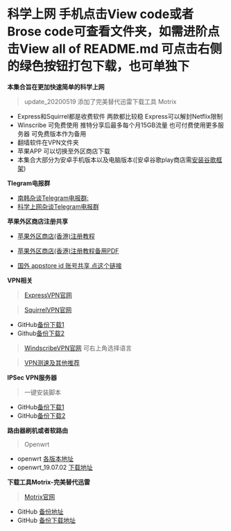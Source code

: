 # 科学上网  手机点击View code或者Brose code可查看文件夹，如需进阶点击View all of README.md 可点击右侧的绿色按钮打包下载，也可单独下
**本集合旨在更加快速简单的科学上网**  
> update_20200519 添加了完美替代迅雷下载工具 Motrix
 
- Express和Squirrel都是收费软件 两款都比较稳   Express可以解封Netflix限制  
- Winscribe 可免费使用 推特分享后最多每个月15GB流量 也可付费使用更多服务器 可免费版本作为备用     
- 翻墙软件在VPN文件夹  
- 苹果APP 可以切换至外区商店下载  
- 本集合大部分为安卓手机版本以及电脑版本([安卓谷歌play商店需[安装谷歌框架](https://github.com/yangqi0425/kexueshangwang/tree/master/%E8%B0%B7%E6%AD%8C%E6%A1%86%E6%9E%B6%E5%AE%89%E8%A3%85))  

**Tlegram电报群**
- [南韩杂谈Telegram电报群:](https://t.me/South_Korea_Chat)  
- [科学上网杂谈Telegram电报群](https://t.me/KeXueShangWangBa)  

**苹果外区商店注册共享**
- [苹果外区商店(香港)注册教程](https://www.squirrelvpn.com/ios-register-HK-apple-id.html)  
- [苹果外区商店(香港)注册教程备用PDF](https://github.com/yangqi0425/kexueshangwang/blob/master/Image%20%26%20PDF/%E9%A6%99%E6%B8%AF%E8%8B%B9%E6%9E%9C%E5%95%86%E5%BA%97Appstore%20ID%E6%B3%A8%E5%86%8C%E6%95%99%E7%A8%8B.pdf) 

-  [国外 appstore id 账号共享 点这个链接](https://github.com/shadowrocketHelp/help/wiki/%E5%9B%BD%E5%A4%96-appstore-id-%E8%B4%A6%E5%8F%B7%E5%88%86%E4%BA%AB) 


**VPN相关**    
> [ExpressVPN官网](https://www.expressvpn.com/)  

> [SquirrelVPN官网](https://www.squirrelvpn.com/)  
  - GitHub[备份下载1](https://github.com/yangqi0425/download)  
  - Github[备份下载2](https://github.com/squirrelvpn/download/blob/master/README.md)  
  
> [WindscribeVPN官网](https://chn.windscribe.com/) 可右上角选择语言              

> [VPN测速及其他推荐](https://10beasts.net/)  

**IPSec VPN服务器**
> 一键安装脚本  
  - GitHub[备份下载1](https://github.com/yangqi0425/setup-ipsec-vpn)  
  - GitHub[备份下载2](https://github.com/hwdsl2/setup-ipsec-vpn)


**路由器刷机或者软路由**    
> Openwrt
  - openwrt [各版本地址](https://github.com/yangqi0425/openwrt/releases)  
  - openwrt_19.07.02 [下载地址](https://github.com/yangqi0425/openwrt/releases/tag/v19.07.2)  

**下载工具Motrix-完美替代迅雷**  
> [Motrix官网](https://motrix.app/)  
  - GitHub [备份地址](https://github.com/yangqi0425/Motrix)  
  - GitHub [备份下载地址](https://github.com/agalwood/Motrix/releases)
 
